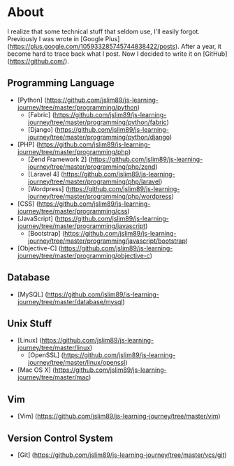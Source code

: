 # About
I realize that some technical stuff that seldom use, I'll easily forgot. Previously I was wrote in [Google Plus] (https://plus.google.com/105933285745744838422/posts). After a year, it become hard to trace back what I post. Now I decided to write it on [GitHub] (https://github.com/).

## Programming Language
* [Python] (https://github.com/jslim89/js-learning-journey/tree/master/programming/python)
    - [Fabric] (https://github.com/jslim89/js-learning-journey/tree/master/programming/python/fabric)
    - [Django] (https://github.com/jslim89/js-learning-journey/tree/master/programming/python/django)
* [PHP] (https://github.com/jslim89/js-learning-journey/tree/master/programming/php)
    - [Zend Framework 2] (https://github.com/jslim89/js-learning-journey/tree/master/programming/php/zend)
    - [Laravel 4] (https://github.com/jslim89/js-learning-journey/tree/master/programming/php/laravel)
    - [Wordpress] (https://github.com/jslim89/js-learning-journey/tree/master/programming/php/wordpress)
* [CSS] (https://github.com/jslim89/js-learning-journey/tree/master/programming/css)
* [JavaScript] (https://github.com/jslim89/js-learning-journey/tree/master/programming/javascript)
    - [Bootstrap] (https://github.com/jslim89/js-learning-journey/tree/master/programming/javascript/bootstrap)
* [Objective-C] (https://github.com/jslim89/js-learning-journey/tree/master/programming/objective-c)

## Database
* [MySQL] (https://github.com/jslim89/js-learning-journey/tree/master/database/mysql)

## Unix Stuff
* [Linux] (https://github.com/jslim89/js-learning-journey/tree/master/linux)
    - [OpenSSL] (https://github.com/jslim89/js-learning-journey/tree/master/linux/openssl)
* [Mac OS X] (https://github.com/jslim89/js-learning-journey/tree/master/mac)

## Vim
* [Vim] (https://github.com/jslim89/js-learning-journey/tree/master/vim)

## Version Control System
* [Git] (https://github.com/jslim89/js-learning-journey/tree/master/vcs/git)
